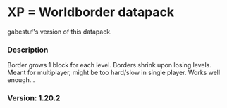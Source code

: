 # XP = Worldborder datapack

gabestuf's version of this datapack.

### Description

Border grows 1 block for each level. Borders shrink upon losing levels. Meant for multiplayer, might be too hard/slow in single player. Works well enough...

### Version: 1.20.2
